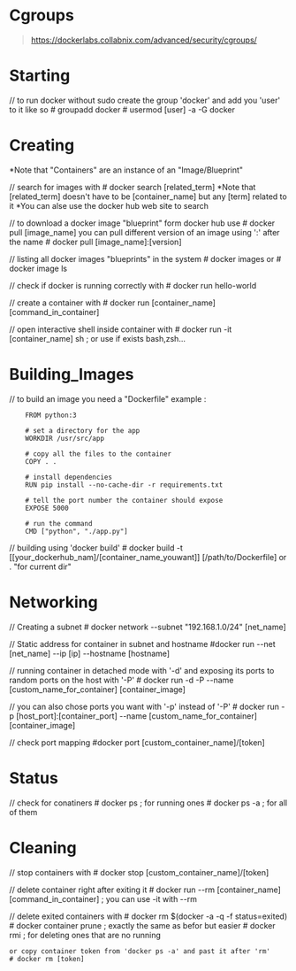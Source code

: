 
# Cgroups

> https://dockerlabs.collabnix.com/advanced/security/cgroups/
# Starting


// to run docker without sudo create the group 'docker' and add you 'user' to it like so
	# groupadd docker
	# usermod [user] -a -G docker


# Creating
*Note that "Containers" are an instance of an "Image/Blueprint"

// search for images with
	# docker search [related_term]
	*Note that [related_term] doesn't have to be [container_name] but any [term] related to it
	*You can alse use the docker hub web site to search

// to download a docker image "blueprint" form docker hub use
	# docker pull [image_name]
	you can pull different version of an image using ':' after the name
	# docker pull [image_name]:[version]

// listing all docker images "blueprints" in the system
	# docker images
	or
	# docker image ls

// check if docker is running correctly with
	# docker run hello-world

// create a container with
	# docker run [container_name] [command_in_container]

// open interactive shell inside container with
	# docker run -it [container_name] sh ; or use if exists bash,zsh...


# Building_Images

// to build an image you need a "Dockerfile"
	example :

		FROM python:3

		# set a directory for the app
		WORKDIR /usr/src/app

		# copy all the files to the container
		COPY . .

		# install dependencies
		RUN pip install --no-cache-dir -r requirements.txt

		# tell the port number the container should expose
		EXPOSE 5000

		# run the command
		CMD ["python", "./app.py"]

// building using 'docker build'
	# docker build -t [[your_dockerhub_nam]/[container_name_youwant]] [/path/to/Dockerfile] or . "for current dir"



# Networking

// Creating a subnet
	# docker network --subnet "192.168.1.0/24" [net_name]

// Static address for container in subnet and hostname
	#docker run --net [net_name] --ip [ip] --hostname [hostname]

// running container in detached mode with '-d' and exposing its ports to random ports on the host with '-P'
	# docker run -d -P --name [custom_name_for_container] [container_image]

// you can also chose ports you want with '-p' instead of '-P'
	# docker run -p [host_port]:[container_port] --name [custom_name_for_container] [container_image]

// check port mapping
	#docker port [custom_container_name]/[token]



# Status

// check for conatiners
	# docker ps ; for running ones
	# docker ps -a ; for all of them



# Cleaning

// stop containers with
	# docker stop [custom_container_name]/[token]

// delete container right after exiting it
	# docker run --rm [container_name] [command_in_container] ; you can use -it with --rm

// delete exited containers with
	# docker rm $(docker -a -q -f status=exited)
	# docker container prune ; exactly the same as befor but easier
	# docker rmi ; for deleting ones that are no running

	or copy container token from 'docker ps -a' and past it after 'rm'
	# docker rm [token]

